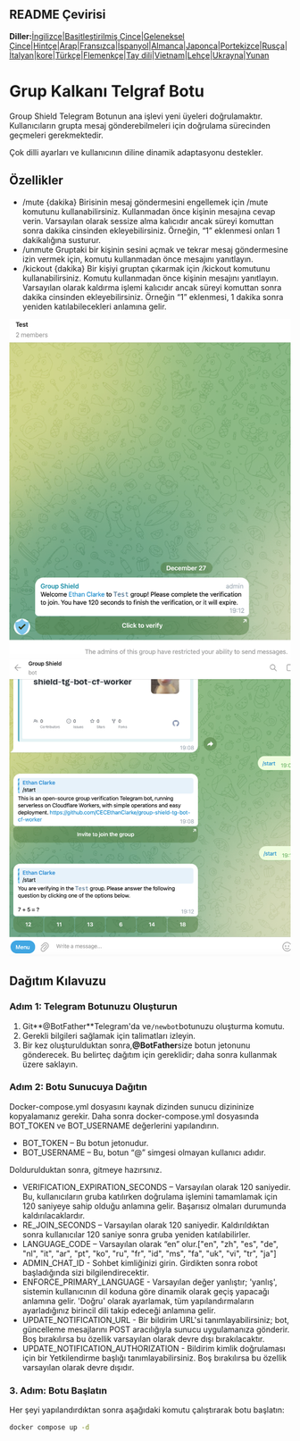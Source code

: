 ## README Çevirisi

**Diller:**[İngilizce](README.md)\|[Basitleştirilmiş Çince](README.zh-CN.md)\|[Geleneksel Çince](README.zh-TW.md)\|[Hintçe](README.hi.md)\|[Arap](README.ar.md)\|[Fransızca](README.fr.md)\|[İspanyol](README.es.md)\|[Almanca](README.de.md)\|[Japonca](README.ja.md)\|[Portekizce](README.pt.md)\|[Rusça](README.ru.md)\|[İtalyan](README.it.md)\|[kore](README.ko.md)\|[Türkçe](README.tr.md)\|[Flemenkçe](README.nl.md)\|[Tay dili](README.th.md)\|[Vietnam](README.vi.md)\|[Lehçe](README.pl.md)\|[Ukrayna](README.uk.md)\|[Yunan](README.el.md)

# Grup Kalkanı Telgraf Botu

Group Shield Telegram Botunun ana işlevi yeni üyeleri doğrulamaktır. Kullanıcıların grupta mesaj gönderebilmeleri için doğrulama sürecinden geçmeleri gerekmektedir.

Çok dilli ayarları ve kullanıcının diline dinamik adaptasyonu destekler.

## Özellikler

-   /mute {dakika}
    Birisinin mesaj göndermesini engellemek için /mute komutunu kullanabilirsiniz. Kullanmadan önce kişinin mesajına cevap verin. Varsayılan olarak sessize alma kalıcıdır ancak süreyi komuttan sonra dakika cinsinden ekleyebilirsiniz. Örneğin, “1” eklenmesi onları 1 dakikalığına susturur.
-   /unmute Gruptaki bir kişinin sesini açmak ve tekrar mesaj göndermesine izin vermek için, komutu kullanmadan önce mesajını yanıtlayın.
-   /kickout {dakika} 
    Bir kişiyi gruptan çıkarmak için /kickout komutunu kullanabilirsiniz. Komutu kullanmadan önce kişinin mesajını yanıtlayın. Varsayılan olarak kaldırma işlemi kalıcıdır ancak süreyi komuttan sonra dakika cinsinden ekleyebilirsiniz. Örneğin “1” eklenmesi, 1 dakika sonra yeniden katılabilecekleri anlamına gelir.

![screenshot](https://raw.githubusercontent.com/CECEthanClarke/group-shield-tg-bot/refs/heads/main/other/image.png)![screenshot](https://raw.githubusercontent.com/CECEthanClarke/group-shield-tg-bot/refs/heads/main/other/image2.png)

## Dağıtım Kılavuzu

### Adım 1: Telegram Botunuzu Oluşturun

1.  Git**@BotFather**Telegram'da ve`/newbot`botunuzu oluşturma komutu.
2.  Gerekli bilgileri sağlamak için talimatları izleyin.
3.  Bir kez oluşturulduktan sonra,**@BotFather**size botun jetonunu gönderecek. Bu belirteç dağıtım için gereklidir; daha sonra kullanmak üzere saklayın.

### Adım 2: Botu Sunucuya Dağıtın

Docker-compose.yml dosyasını kaynak dizinden sunucu dizininize kopyalamanız gerekir. Daha sonra docker-compose.yml dosyasında BOT_TOKEN ve BOT_USERNAME değerlerini yapılandırın.

-   BOT_TOKEN – Bu botun jetonudur.
-   BOT_USERNAME – Bu, botun “@” simgesi olmayan kullanıcı adıdır.

Doldurulduktan sonra, gitmeye hazırsınız.

-   VERIFICATION_EXPIRATION_SECONDS – Varsayılan olarak 120 saniyedir. Bu, kullanıcıların gruba katılırken doğrulama işlemini tamamlamak için 120 saniyeye sahip olduğu anlamına gelir. Başarısız olmaları durumunda kaldırılacaklardır.
-   RE_JOIN_SECONDS – Varsayılan olarak 120 saniyedir. Kaldırıldıktan sonra kullanıcılar 120 saniye sonra gruba yeniden katılabilirler.
-   LANGUAGE_CODE – Varsayılan olarak “en” olur.["en", "zh", "es", "de", "nl", "it", "ar", "pt", "ko", "ru", "fr", "id", "ms", "fa", "uk", "vi", "tr", "ja"]
-   ADMIN_CHAT_ID - Sohbet kimliğinizi girin. Girdikten sonra robot başladığında sizi bilgilendirecektir.
-   ENFORCE_PRIMARY_LANGUAGE - Varsayılan değer yanlıştır; 'yanlış', sistemin kullanıcının dil koduna göre dinamik olarak geçiş yapacağı anlamına gelir. 'Doğru' olarak ayarlamak, tüm yapılandırmaların ayarladığınız birincil dili takip edeceği anlamına gelir.
-   UPDATE_NOTIFICATION_URL - Bir bildirim URL'si tanımlayabilirsiniz; bot, güncelleme mesajlarını POST aracılığıyla sunucu uygulamanıza gönderir. Boş bırakılırsa bu özellik varsayılan olarak devre dışı bırakılacaktır.
-   UPDATE_NOTIFICATION_AUTHORIZATION - Bildirim kimlik doğrulaması için bir Yetkilendirme başlığı tanımlayabilirsiniz. Boş bırakılırsa bu özellik varsayılan olarak devre dışıdır.

### 3. Adım: Botu Başlatın

Her şeyi yapılandırdıktan sonra aşağıdaki komutu çalıştırarak botu başlatın:

```bash
docker compose up -d
```
